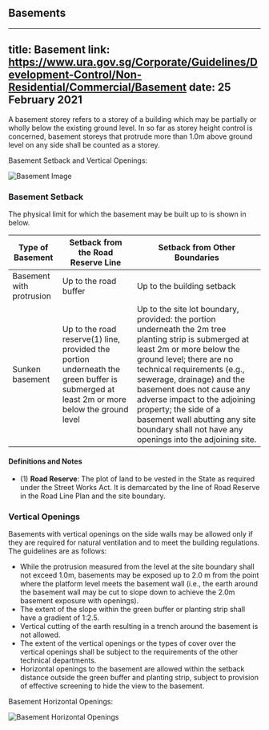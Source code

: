 
## Basements
---
title: Basement
link: https://www.ura.gov.sg/Corporate/Guidelines/Development-Control/Non-Residential/Commercial/Basement
date: 25 February 2021
---

A basement storey refers to a storey of a building which may be partially or wholly below the existing ground level. In so far as storey height control is concerned, basement storeys that protrude more than 1.0m above ground level on any side shall be counted as a storey.

Basement Setback and Vertical Openings:

![Basement Image](https://www.ura.gov.sg/-/media/Corporate/Guidelines/Development-control/Hotel/H11_Basement.jpg?h=100%25&w=100%25)

### Basement Setback

The physical limit for which the basement may be built up to is shown in below.

| Type of Basement         | Setback from the Road Reserve Line                                                                                                       | Setback from Other Boundaries                                                                                                                                                                                                                                                                                                                                                                              |
| ------------------------ | ---------------------------------------------------------------------------------------------------------------------------------------- | ---------------------------------------------------------------------------------------------------------------------------------------------------------------------------------------------------------------------------------------------------------------------------------------------------------------------------------------------------------------------------------------------------------- |
| Basement with protrusion | Up to the road buffer                                                                                                                    | Up to the building setback                                                                                                                                                                                                                                                                                                                                                                                 |
| Sunken basement          | Up to the road reserve(1) line, provided the portion underneath the green buffer is submerged at least 2m or more below the ground level | Up to the site lot boundary, provided: the portion underneath the 2m tree planting strip is submerged at least 2m or more below the ground level; there are no technical requirements (e.g., sewerage, drainage) and the basement does not cause any adverse impact to the adjoining property; the side of a basement wall abutting any site boundary shall not have any openings into the adjoining site. |

#### Definitions and Notes

- (1) **Road Reserve**: The plot of land to be vested in the State as required under the Street Works Act. It is demarcated by the line of Road Reserve in the Road Line Plan and the site boundary.

### Vertical Openings

Basements with vertical openings on the side walls may be allowed only if they are required for natural ventilation and to meet the building regulations. The guidelines are as follows:

- While the protrusion measured from the level at the site boundary shall not exceed 1.0m, basements may be exposed up to 2.0 m from the point where the platform level meets the basement wall (i.e., the earth around the basement wall may be cut to slope down to achieve the 2.0m basement exposure with openings).
- The extent of the slope within the green buffer or planting strip shall have a gradient of 1:2.5.
- Vertical cutting of the earth resulting in a trench around the basement is not allowed.
- The extent of the vertical openings or the types of cover over the vertical openings shall be subject to the requirements of the other technical departments.
- Horizontal openings to the basement are allowed within the setback distance outside the green buffer and planting strip, subject to provision of effective screening to hide the view to the basement.

Basement Horizontal Openings:

![Basement Horizontal Openings](https://www.ura.gov.sg/-/media/Corporate/Guidelines/Development-control/Hotel/H09_Basement_Horizontal_Openings.jpg?h=100%25&w=100%25)
